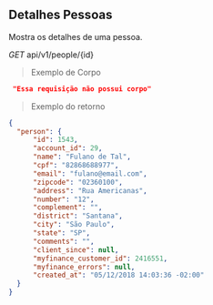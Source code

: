 ## Detalhes Pessoas

Mostra os detalhes de uma pessoa.

<div class="api-endpoint">
  <div class="endpoint-data">
    <i class="label label-get">GET</i>
     api/v1/people/{id}
  </div>
</div>


> Exemplo de Corpo

```json
 "Essa requisição não possui corpo"
```

> Exemplo do retorno

```json
{
  "person": {
      "id": 1543,
      "account_id": 29,
      "name": "Fulano de Tal",
      "cpf": "82868688977",
      "email": "fulano@email.com",
      "zipcode": "02360100",
      "address": "Rua Americanas",
      "number": "12",
      "complement": "",
      "district": "Santana",
      "city": "São Paulo",
      "state": "SP",
      "comments": "",
      "client_since": null,
      "myfinance_customer_id": 2416551,
      "myfinance_errors": null,
      "created_at": "05/12/2018 14:03:36 -02:00"
  }
}
```